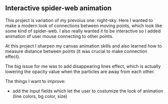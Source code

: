 ## Interactive spider-web animation

This project is variation of my prevoius one: night-sky.
Here I wanted to make a modern look of connections between moving points, which look like some kind of spider-web.
I also really wanted it to be interactive so I added animation of user mouse connecting to other points.

At this project I sharpen my canvas animation skills and also learned how to measure distance between points
(it was crucial to make connection effect).

The big issue for me was to add disappearing lines effect, which is actually lowering the opacity value
when the particles are away from each other.

The things I want to improve:
- add the input fields which let the user to costumize the look of animation (line colors, bg color, size)
